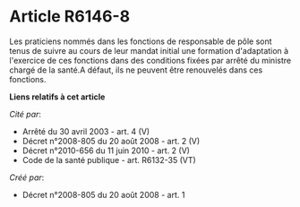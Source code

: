 # Article R6146-8

Les praticiens nommés dans les fonctions de responsable de pôle sont tenus de suivre au cours de leur mandat initial une
formation d'adaptation à l'exercice de ces fonctions dans des conditions fixées par arrêté du ministre chargé de la santé.A
défaut, ils ne peuvent être renouvelés dans ces fonctions.

**Liens relatifs à cet article**

_Cité par_:

  - Arrêté du 30 avril 2003 - art. 4 (V)
  - Décret n°2008-805 du 20 août 2008 - art. 2 (V)
  - Décret n°2010-656 du 11 juin 2010 - art. 2 (V)
  - Code de la santé publique - art. R6132-35 (VT)

_Créé par_:

  - Décret n°2008-805 du 20 août 2008 - art. 1
